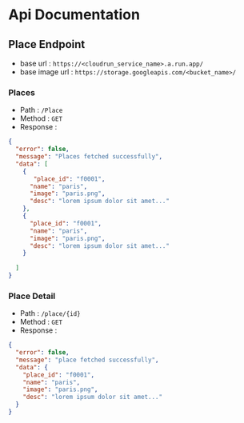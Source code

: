 # Api Documentation

## Place Endpoint

- base url : `https://<cloudrun_service_name>.a.run.app/`
- base image url : `https://storage.googleapis.com/<bucket_name>/`

### Places

- Path : `/Place`
- Method : `GET`
- Response :

```json
{
  "error": false,
  "message": "Places fetched successfully",
  "data": [
    {
       "place_id": "f0001",
      "name": "paris",
      "image": "paris.png",
      "desc": "lorem ipsum dolor sit amet..."
    },
    {
      "place_id": "f0001",
      "name": "paris",
      "image": "paris.png",
      "desc": "lorem ipsum dolor sit amet..."
    }
    
  ]
}
```

### Place Detail

- Path : `/place/{id}`
- Method : `GET`
- Response :

```json
{
  "error": false,
  "message": "place fetched successfully",
  "data": {
    "place_id": "f0001",
    "name": "paris",
    "image": "paris.png",
    "desc": "lorem ipsum dolor sit amet..."
  }
}
```



